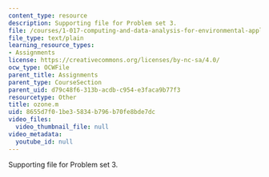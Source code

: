 ```yaml
---
content_type: resource
description: Supporting file for Problem set 3.
file: /courses/1-017-computing-and-data-analysis-for-environmental-applications-fall-2003/8655d7f01be35834b796b70fe8bde7dc_ozone.m
file_type: text/plain
learning_resource_types:
- Assignments
license: https://creativecommons.org/licenses/by-nc-sa/4.0/
ocw_type: OCWFile
parent_title: Assignments
parent_type: CourseSection
parent_uid: d79c48f6-313b-acdb-c954-e3faca9b77f3
resourcetype: Other
title: ozone.m
uid: 8655d7f0-1be3-5834-b796-b70fe8bde7dc
video_files:
  video_thumbnail_file: null
video_metadata:
  youtube_id: null
---
```

Supporting file for Problem set 3.
